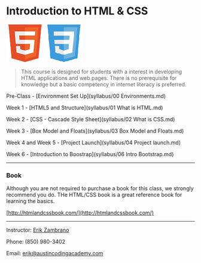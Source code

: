Introduction to HTML & CSS
========================
   ![HTML](images/html5.png "HTML")
   ![HTML](images/css3.png "CSS")

> This course is designed for students with a interest in developing HTML applications and web pages. There is no prerequisite for knowledge but a basic competency in internet literacy is preferred.

Pre-Class - [Environment Set Up](syllabus/00 Environments.md)

Week 1 - [HTML5 and Structure](syllabus/01 What is HTML.md)

Week 2 - [CSS - Cascade Style Sheet](syllabus/02 What is CSS.md)

Week 3 - [Box Model and Floats](syllabus/03 Box Model and Floats.md)

Week 4 and Week 5 - [Project Launch](syllabus/04 Project launch.md)

Week 6 - [Introduction to Boostrap](syllabus/06 Intro Bootstrap.md)
***

### Book
Although you are not required to purchase a book for this class, we strongly recommend you do. THe HTML/CSS book is a great reference book for learning the basics.

[http://htmlandcssbook.com/](http://htmlandcssbook.com/)

***

Instructor: [Erik Zambrano](http://erikpz.com)

Phone: (850) 980-3402

Email: erik@austincodingacademy.com
